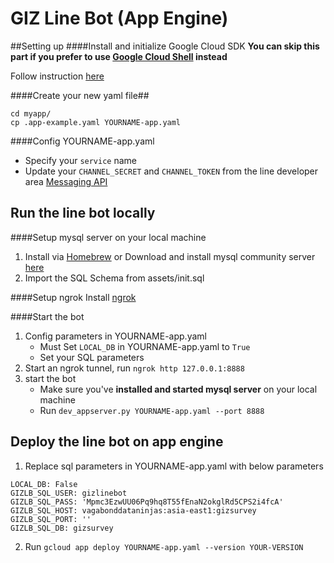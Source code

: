 # GIZ Line Bot (App Engine)

##Setting up
####Install and initialize Google Cloud SDK
**You can skip this part if you prefer to use [Google Cloud Shell](https://cloud.google.com/shell/docs/quickstart) instead**

Follow instruction [here](https://cloud.google.com/appengine/docs/standard/go/download)

####Create your new yaml file##
```
cd myapp/
cp .app-example.yaml YOURNAME-app.yaml
```
####Config YOURNAME-app.yaml
- Specify your `service` name
- Update your `CHANNEL_SECRET` and `CHANNEL_TOKEN` from the line developer area [Messaging API](https://developers.line.me/)

## Run the line bot locally
####Setup mysql server on your local machine
1. Install via [Homebrew](https://gist.github.com/nrollr/3f57fc15ded7dddddcc4e82fe137b58e) or Download and install mysql community server [here](https://dev.mysql.com/downloads/mysql/)
2. Import the SQL Schema from assets/init.sql

####Setup ngrok
Install [ngrok](https://ngrok.com/download)

####Start the bot
1. Config parameters in YOURNAME-app.yaml
    - Must Set `LOCAL_DB` in YOURNAME-app.yaml to `True`
    - Set your SQL parameters
2. Start an ngrok tunnel, run `ngrok http 127.0.0.1:8888`
3. start the bot
    - Make sure you've **installed and started mysql server** on your local machine
    - Run `dev_appserver.py YOURNAME-app.yaml --port 8888`

## Deploy the line bot on app engine
1. Replace sql parameters in YOURNAME-app.yaml with below parameters
```
LOCAL_DB: False
GIZLB_SQL_USER: gizlinebot
GIZLB_SQL_PASS: 'Mpmc3EzwUU06Pq9hq8T55fEnaN2okglRd5CPS2i4fcA'
GIZLB_SQL_HOST: vagabonddataninjas:asia-east1:gizsurvey
GIZLB_SQL_PORT: ''
GIZLB_SQL_DB: gizsurvey
```
2. Run `gcloud app deploy YOURNAME-app.yaml --version YOUR-VERSION`
